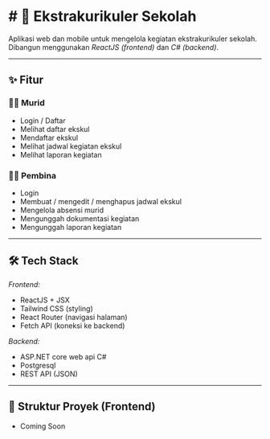 # # 🏫 Ekstrakurikuler Sekolah

Aplikasi web dan mobile untuk mengelola kegiatan ekstrakurikuler sekolah.  
Dibangun menggunakan *ReactJS (frontend)* dan *C# (backend)*.

---

## ✨ Fitur

### 👨‍🎓 Murid
- Login / Daftar
- Melihat daftar ekskul
- Mendaftar ekskul
- Melihat jadwal kegiatan ekskul
- Melihat laporan kegiatan

### 👨‍🏫 Pembina
- Login
- Membuat / mengedit / menghapus jadwal ekskul
- Mengelola absensi murid
- Mengunggah dokumentasi kegiatan
- Mengunggah laporan kegiatan

---

## 🛠️ Tech Stack

*Frontend:*
- ReactJS + JSX
- Tailwind CSS (styling)
- React Router (navigasi halaman)
- Fetch API (koneksi ke backend)

*Backend:*
- ASP.NET core web api C#
- Postgresql
- REST API (JSON)

---

## 📂 Struktur Proyek (Frontend)

- Coming Soon